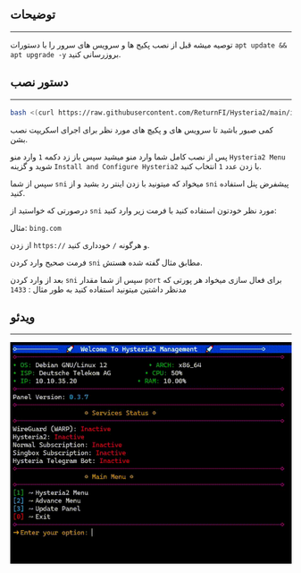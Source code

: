 
## توضیحات
--- 
توصیه میشه قبل از نصب پکیج ها و سرویس های سرور را با دستورات `apt update && apt upgrade -y` بروزرسانی کنید.



## دستور نصب
--- 

``` bash
bash <(curl https://raw.githubusercontent.com/ReturnFI/Hysteria2/main/install.sh)
```

کمی صبور باشید تا سرویس های و پکیچ های مورد نظر برای اجرای اسکریپت نصب بشن.

پس از نصب کامل شما وارد منو میشید
سپس باز زد دکمه `1` وارد منو `Hysteria2 Menu` شوید و گزینه `Install and Configure Hysteria2`
با زدن عدد `1` انتخاب کنید.

سپس از شما `sni` میخواد که میتونید با زدن اینتر رد بشید و از `sni` پیشفرض پنل استفاده کنید.

درصورتی که خواستید از `sni` مورد نظر خودتون استفاده کنید با فرمت زیر وارد کنید:

مثال:
`bing.com`

از زدن `https://` و هرگونه `/` خودداری کنید.

فرمت صحیح وارد کردن `sni` مطابق مثال گفته شده هستش.

بعد از وارد کردن `sni` سپس از شما مقدار `port` برای فعال سازی میخواد
هر پورتی که مدنظر داشتین میتونید استفاده کنید به طور مثال :
`1433`



## ویدئو
---

<p align="center">
<img src="../Picture/install.gif">
</p>
